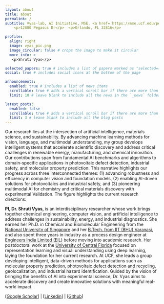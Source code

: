 ```yaml
---
layout: about
title: about
permalink: /
subtitle: Vyas-lab, AI Initiative, MSE, <a href='https://mse.ucf.edu/person/shrutivyas/'>University of Central Florida</a>  <p>408, ENG 1</p>
    <p>12800 Pegasus Dr</p>  <p>Orlando, FL 32816</p>

profile:
  align: right
  image: vyas_pic.png
  image_circular: false # crops the image to make it circular
  more_info: >
   <p>Shruti Vyas</p>

selected_papers: true # includes a list of papers marked as "selected={true}"
social: true # includes social icons at the bottom of the page

announcements:
  enabled: true # includes a list of news items
  scrollable: true # adds a vertical scroll bar if there are more than 3 news items
  limit: 10 # leave blank to include all the news in the `_news` folder

latest_posts:
  enabled: false
  scrollable: true # adds a vertical scroll bar if there are more than 3 new posts items
  limit: 3 # leave blank to include all the blog posts
---
```


Our research lies at the intersection of artificial intelligence, materials science, and sustainability. By advancing machine learning methods for vision, language, and multimodal understanding, my group develops intelligent systems that accelerate scientific discovery and address critical challenges in renewable energy, manufacturing, and chemical innovation. Our contributions span from fundamental AI benchmarks and algorithms to domain-specific applications in photovoltaic defect detection, industrial safety, and molecular property prediction. This narrative highlights our progress across three interconnected themes: (1) advancing robustness and efficiency in computer vision and foundation models, (2) enabling AI-driven solutions for photovoltaics and industrial safety, and (3) pioneering multimodal AI for chemistry and critical materials discovery with experimental Validation. The figure highlights the current research directions: 

**PI, Dr. Shruti Vyas,** is an interdisciplinary researcher whose work brings together chemical engineering, computer vision, and artificial intelligence to address challenges in sustainability, energy, and industrial diagnostics. She earned her Ph.D. in Chemical and Biomolecular Engineering from the [National University of Singapore](https://cde.nus.edu.sg/chbe) and her [B.Tech. from IIT (BHU) Varanasi](https://www.iitbhu.ac.in/dept/che), and also spent three years in industry as a process design engineer at [Engineers India Limited (EIL)](https://engineersindia.com/) before moving into academic research. Her postdoctoral work at the [University of Central Florida](https://www.cs.ucf.edu/) focused on representation learning and visual understanding using deep learning, laying the foundation for her current research. At UCF, she leads a group developing intelligent, data-driven methods for applications such as molecular property prediction, photovoltaic defect detection and recycling, geolocalization, and industrial hazard identification. Guided by the vision of bringing the benefits of AI into experimental science, Dr. Vyas aims to accelerate discovery and create innovative solutions with meaningful real-world impact.

[[Google Scholar](https://scholar.google.com/citations?hl=en&user=15YqUQUAAAAJ&view_op=list_works&sortby=pubdate)] | [[Linkedin](https://www.linkedin.com/in/shruti-vyas-42605b70)] | [[Github](https://github.com/svyas23)]
